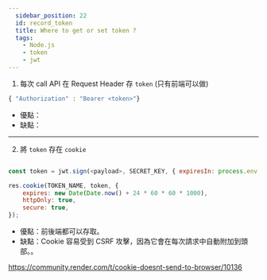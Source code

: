 ```yaml
---
  sidebar_position: 22
  id: record_token
  title: Where to get or set token ?
  tags:
    - Node.js
    - token
    - jwt
---
```


1. 每次 call API 在 Request Header 存 `token` (只有前端可以做)

```js
{ "Authorization" : "Bearer <token>"}
```

- 優點：
- 缺點：

---

2. 將 `token` 存在 `cookie`

```js title="後端寫法"

const token = jwt.sign(<payload>, SECRET_KEY, { expiresIn: process.env.JWT_EXPIRE_IN! })

res.cookie(TOKEN_NAME, token, {
    expires: new Date(Date.now() + 24 * 60 * 60 * 1000),
    httpOnly: true,
    secure: true,
});

```

- 優點：前後端都可以存取。
- 缺點：Cookie 容易受到 CSRF 攻擊，因為它會在每次請求中自動附加到頭部。。


https://community.render.com/t/cookie-doesnt-send-to-browser/10136